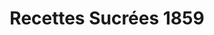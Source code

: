 ---
title: "Recettes Sucrées 1859"
url: /boscombe-bournemouth/recettes-sucrees-1859/
shop: Konditorei
---